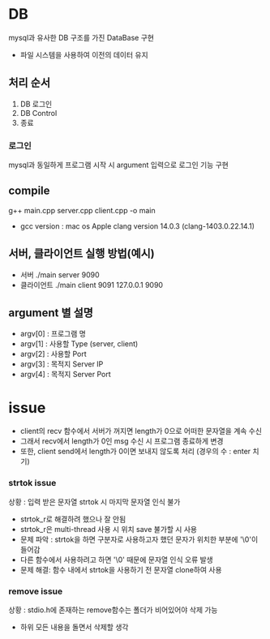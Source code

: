 # DB

mysql과 유사한 DB 구조를 가진 DataBase 구현

- 파일 시스템을 사용하여 이전의 데이터 유지

## 처리 순서

1. DB 로그인
2. DB Control
3. 종료

### 로그인

mysql과 동일하게 프로그램 시작 시 argument 입력으로 로그인 기능 구현

## compile

g++ main.cpp server.cpp client.cpp -o main

- gcc version : mac os Apple clang version 14.0.3 (clang-1403.0.22.14.1)

## 서버, 클라이언트 실행 방법(예시)

- 서버
  ./main server 9090
- 클라이언트
  ./main client 9091 127.0.0.1 9090

## argument 별 설명

- argv[0] : 프로그램 명
- argv[1] : 사용할 Type (server, client)
- argv[2] : 사용할 Port
- argv[3] : 목적지 Server IP
- argv[4] : 목적지 Server Port

# issue

- client의 recv 함수에서 서버가 꺼지면 length가 0으로 어떠한 문자열을 계속 수신
- 그래서 recv에서 length가 0인 msg 수신 시 프로그램 종료하게 변경
- 또한, client send에서 length가 0이면 보내지 않도록 처리 (경우의 수 : enter 치기)

### strtok issue

상황 : 입력 받은 문자열 strtok 시 마지막 문자열 인식 불가

- strtok_r로 해결하려 했으나 잘 안됨
- strtok_r은 multi-thread 사용 시 위치 save 불가할 시 사용
- 문제 파악 : strtok을 하면 구분자로 사용하고자 했던 문자가 위치한 부분에 '\0'이 들어감
- 다른 함수에서 사용하려고 하면 '\0' 때문에 문자열 인식 오류 발생
- 문제 해결: 함수 내에서 strtok을 사용하기 전 문자열 clone하여 사용

### remove issue

상황 : stdio.h에 존재하는 remove함수는 폴더가 비어있어야 삭제 가능

- 하위 모든 내용을 돌면서 삭제할 생각

